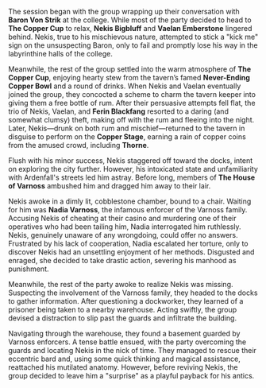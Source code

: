 The session began with the group wrapping up their conversation with **Baron Von Strik** at the college. While most of the party decided to head to **The Copper Cup** to relax, **Nekis Bigbluff** and **Vaelan Emberstone** lingered behind. Nekis, true to his mischievous nature, attempted to stick a "kick me" sign on the unsuspecting Baron, only to fail and promptly lose his way in the labyrinthine halls of the college.

Meanwhile, the rest of the group settled into the warm atmosphere of **The Copper Cup**, enjoying hearty stew from the tavern’s famed **Never-Ending Copper Bowl** and a round of drinks. When Nekis and Vaelan eventually joined the group, they concocted a scheme to charm the tavern keeper into giving them a free bottle of rum. After their persuasive attempts fell flat, the trio of Nekis, Vaelan, and **Ferin Blackfang** resorted to a daring (and somewhat clumsy) theft, making off with the rum and fleeing into the night. Later, Nekis—drunk on both rum and mischief—returned to the tavern in disguise to perform on the **Copper Stage**, earning a rain of copper coins from the amused crowd, including **Thorne**.

Flush with his minor success, Nekis staggered off toward the docks, intent on exploring the city further. However, his intoxicated state and unfamiliarity with Ardenfall's streets led him astray. Before long, members of **The House of Varnoss** ambushed him and dragged him away to their lair.

Nekis awoke in a dimly lit, cobblestone chamber, bound to a chair. Waiting for him was **Nadia Varnoss**, the infamous enforcer of the Varnoss family. Accusing Nekis of cheating at their casino and murdering one of their operatives who had been tailing him, Nadia interrogated him ruthlessly. Nekis, genuinely unaware of any wrongdoing, could offer no answers. Frustrated by his lack of cooperation, Nadia escalated her torture, only to discover Nekis had an unsettling enjoyment of her methods. Disgusted and enraged, she decided to take drastic action, severing his manhood as punishment.

Meanwhile, the rest of the party awoke to realize Nekis was missing. Suspecting the involvement of the Varnoss family, they headed to the docks to gather information. After questioning a dockworker, they learned of a prisoner being taken to a nearby warehouse. Acting swiftly, the group devised a distraction to slip past the guards and infiltrate the building.

Navigating through the warehouse, they found a basement guarded by Varnoss enforcers. A tense battle ensued, with the party overcoming the guards and locating Nekis in the nick of time. They managed to rescue their eccentric bard and, using some quick thinking and magical assistance, reattached his mutilated anatomy. However, before reviving Nekis, the group decided to leave him a "surprise" as a playful payback for his antics.